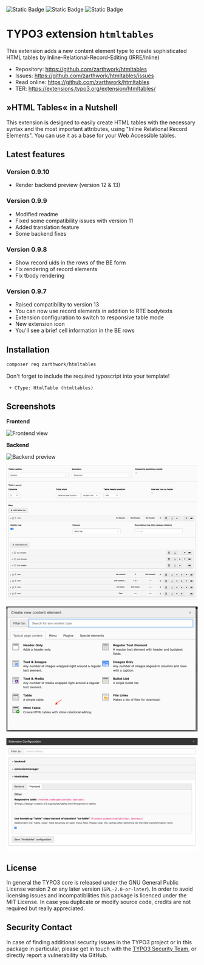 ![Static Badge](https://img.shields.io/badge/11-%23FF8700?style=for-the-badge&logo=typo3&label=TYPO3&link=https%3A%2F%2Fget.typo3.org%2Fversion%2F11) ![Static Badge](https://img.shields.io/badge/12-%23FF8700?style=for-the-badge&logo=typo3&label=TYPO3&link=https%3A%2F%2Fget.typo3.org%2Fversion%2F12) ![Static Badge](https://img.shields.io/badge/13-%23FF8700?style=for-the-badge&logo=typo3&label=TYPO3&link=https%3A%2F%2Fget.typo3.org%2Fversion%2F13)

TYPO3 extension ``htmltables``
========================================

This extension adds a new content element type to create sophisticated HTML tables by Inline-Relational-Record-Editing (IRRE/Inline)

- Repository:  https://github.com/zarthwork/htmltables
- Issues:      https://github.com/zarthwork/htmltables/issues
- Read online: https://github.com/zarthwork/htmltables
- TER:         https://extensions.typo3.org/extension/htmltables/

## »HTML Tables« in a Nutshell

This extension is designed to easily create HTML tables with the necessary syntax and the most important attributes, using "Inline Relational Record Elements". You can use it as a base for your Web Accessible tables.

## Latest features

### Version 0.9.10
- Render backend preview (version 12 & 13)

### Version 0.9.9
- Modified readme
- Fixed some compatibility issues with version 11
- Added translation feature
- Some backend fixes

### Version 0.9.8
- Show record uids in the rows of the BE form
- Fix rendering of record elements
- Fix tbody rendering

### Version 0.9.7
- Raised compatibility to version 13
- You can now use record elements in addition to RTE bodytexts
- Extension configuration to switch to responsive table mode
- New extension icon
- You'll see a brief cell information in the BE rows

## Installation

```bash
composer req zarthwork/htmltables
```

Don't forget to include the required typoscript into your template!

```
 + CType: HtmlTable (htmltables)
```

## Screenshots

**Frontend**

![Frontend view](https://raw.githubusercontent.com/zarthwork/htmltables/master/Documentation/Images/frontend-example.png)

**Backend**

![Backend preview](https://raw.githubusercontent.com/zarthwork/htmltables/master/Documentation/Images/backend-preview.png)

![Backend view](https://raw.githubusercontent.com/zarthwork/htmltables/master/Documentation/Images/backend-example_4.png)

![Backend wizard](https://raw.githubusercontent.com/zarthwork/htmltables/master/Documentation/Images/backend-wizard.png)

![Backend extension conf](https://raw.githubusercontent.com/zarthwork/htmltables/master/Documentation/Images/system_extconf.png)

## License

In general the TYPO3 core is released under the GNU General Public License version
2 or any later version (`GPL-2.0-or-later`). In order to avoid licensing issues and
incompatibilities this package is licenced under the MIT License. In case  you
duplicate or modify source code, credits are not required but really appreciated.

## Security Contact

In case of finding additional security issues in the TYPO3 project or in this package in particular,
please get in touch with the [TYPO3 Security Team](mailto:security@typo3.org), or directly
report a vulnerability via GitHub.
